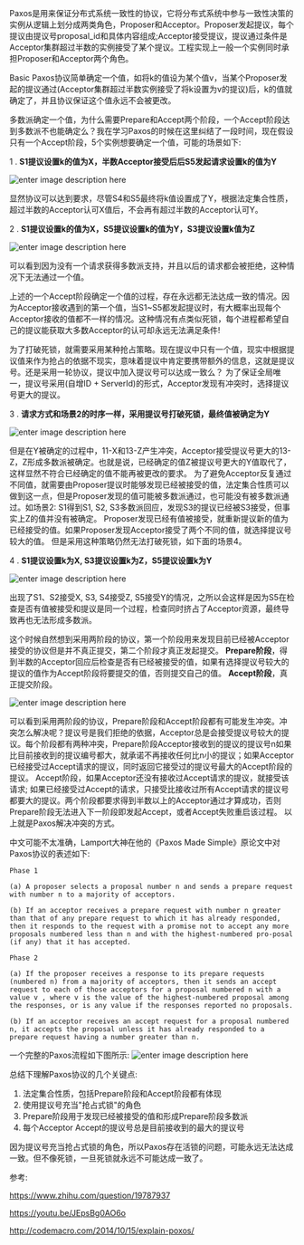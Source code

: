 Paxos是用来保证分布式系统一致性的协议，它将分布式系统中参与一致性决策的实例从逻辑上划分成两类角色，Proposer和Acceptor。Proposer发起提议，每个提议由提议号proposal_id和具体内容组成;Acceptor接受提议，提议通过条件是Acceptor集群超过半数的实例接受了某个提议。工程实现上一般一个实例同时承担Proposer和Acceptor两个角色。

Basic Paxos协议简单确定一个值，如将k的值设为某个值v，当某个Proposer发起的提议通过(Acceptor集群超过半数实例接受了将k设置为v的提议)后，k的值就确定了，并且协议保证这个值永远不会被更改。

多数派确定一个值，为什么需要Prepare和Accept两个阶段，一个Accept阶段达到多数派不也能确定么？我在学习Paxos的时候在这里纠结了一段时间，现在假设只有一个Accept阶段，5个实例想要确定一个值，可能的场景如下:

1 . **S1提议设置k的值为X，半数Acceptor接受后后S5发起请求设置k的值为Y**

![enter image description here](http://oojr8w6at.bkt.clouddn.com/image/png/paxos_1.png)

显然协议可以达到要求，尽管S4和S5最终将k值设置成了Y，根据法定集合性质，超过半数的Acceptor认可X值后，不会再有超过半数的Acceptor认可Y。

2 . **S1提议设置k的值为X，S5提议设置k的值为Y，S3提议设置k值为Z**

![enter image description here](http://oojr8w6at.bkt.clouddn.com/image/png/paxos_2.png)

可以看到因为没有一个请求获得多数派支持，并且以后的请求都会被拒绝，这种情况下无法通过一个值。

上述的一个Accept阶段确定一个值的过程，存在永远都无法达成一致的情况。因为Acceptor接收遇到的第一个值，当S1~S5都发起提议时，有大概率出现每个Acceptor接收的值都不一样的情况。这种情况有点类似死锁，每个进程都希望自己的提议能获取大多数Acceptor的认可却永远无法满足条件!

为了打破死锁，就需要采用某种抢占策略。现在提议中只有一个值，现实中根据提议值来作为抢占的依据不现实，意味着提议中肯定要携带额外的信息，这就是提议号。还是采用一轮协议，提议中加入提议号可以达成一致么？
为了保证全局唯一，提议号采用(自增ID + ServerId)的形式，Acceptor发现有冲突时，选择提议号更大的提议。

3 . **请求方式和场景2的时序一样，采用提议号打破死锁，最终值被确定为Y**

![enter image description here](http://oojr8w6at.bkt.clouddn.com/paxos_3.png)

但是在Y被确定的过程中，11-X和13-Z产生冲突，Acceptor接受提议号更大的13-Z，Z形成多数派被确定。也就是说，已经确定的值Z被提议号更大的Y值取代了，这样显然不符合已经确定的值不能再被更改的要求。
为了避免Acceptor反复通过不同值，就需要由Proposer提议时能够发现已经被接受的值，法定集合性质可以做到这一点，但是Proposer发现的值可能被多数派通过，也可能没有被多数派通过。如场景2: S1得到S1, S2, S3多数派回应，发现S3的提议已经被S3接受，但事实上Z的值并没有被确定。
Proposer发现已经有值被接受，就重新提议新的值为已经接受的值。如果Proposer发现Acceptor接受了两个不同的值，就选择提议号较大的值。
但是采用这种策略仍然无法打破死锁，如下面的场景4。

4 . **S1提议设置k为X, S3提议设置k为Z，S5提议设置k为Y**

![enter image description here](http://oojr8w6at.bkt.clouddn.com/paxos_4.png)

出现了S1、S2接受X, S3, S4接受Z, S5接受Y的情况，之所以会这样是因为S5在检查是否有值被接受和提议是同一个过程，检查同时挤占了Acceptor资源，最终导致再也无法形成多数派。

这个时候自然想到采用两阶段的协议，第一个阶段用来发现目前已经被Acceptor接受的协议但是并不真正提交，第二个阶段才真正发起提交。
**Prepare阶段**，得到半数的Acceptor回应后检查是否有已经被接受的值，如果有选择提议号较大的提议的值作为Accept阶段将要提交的值，否则提交自己的值。
**Accept阶段**，真正提交阶段。

![enter image description here](http://oojr8w6at.bkt.clouddn.com/image/png/paxos_5.png)

可以看到采用两阶段的协议，Prepare阶段和Accept阶段都有可能发生冲突。冲突怎么解决呢？提议号是我们拒绝的依据，Acceptor总是会接受提议号较大的提议。每个阶段都有两种冲突，Prepare阶段Acceptor接收到的提议的提议号n如果比目前接收到的提议编号都大，就承诺不再接收任何比n小的提议；如果Acceptor已经接受过Accept请求的提议，同时返回它接受过的提议号最大的Accept阶段的提议。
Accept阶段，如果Acceptor还没有接收过Accept请求的提议，就接受该请求; 如果已经接受过Accept的请求，只接受比接收过所有Accept请求的提议号都要大的提议。两个阶段都要求得到半数以上的Acceptor通过才算成功，否则Prepare阶段无法进入下一阶段即发起Accept，或者Accept失败重启该过程。
以上就是Paxos解决冲突的方式。

中文可能不太准确，Lamport大神在他的《Paxos Made Simple》原论文中对Paxos协议的表述如下:

	Phase 1
	
	(a) A proposer selects a proposal number n and sends a prepare request with number n to a majority of acceptors.
	
	(b) If an acceptor receives a prepare request with number n greater than that of any prepare request to which it has already responded, then it responds to the request with a promise not to accept any more proposals numbered less than n and with the highest-numbered pro-posal (if any) that it has accepted.
	
	Phase 2
	
	(a) If the proposer receives a response to its prepare requests (numbered n) from a majority of acceptors, then it sends an accept request to each of those acceptors for a proposal numbered n with a value v , where v is the value of the highest-numbered proposal among the responses, or is any value if the responses reported no proposals.
	
	(b) If an acceptor receives an accept request for a proposal numbered n, it accepts the proposal unless it has already responded to a prepare request having a number greater than n.
	
一个完整的Paxos流程如下图所示:
![enter image description here](http://oojr8w6at.bkt.clouddn.com/image/png/paxos.png)

总结下理解Paxos协议的几个关键点:
1. 法定集合性质，包括Prepare阶段和Accept阶段都有体现
2. 使用提议号充当"抢占式锁"的角色
3. Prepare阶段用于发现已经被接受的值和形成Prepare阶段多数派
4. 每个Acceptor Accept的提议号总是目前接收到的最大的提议号

因为提议号充当抢占式锁的角色，所以Paxos存在活锁的问题，可能永远无法达成一致。但不像死锁，一旦死锁就永远不可能达成一致了。

参考:

https://www.zhihu.com/question/19787937

https://youtu.be/JEpsBg0AO6o

http://codemacro.com/2014/10/15/explain-poxos/
